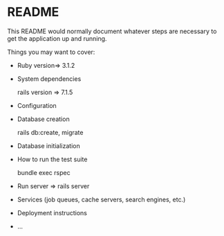 # README

This README would normally document whatever steps are necessary to get the
application up and running.

Things you may want to cover:

* Ruby version=> 3.1.2

* System dependencies

  rails version => 7.1.5

* Configuration

* Database creation

  rails db:create, migrate

* Database initialization

* How to run the test suite

  bundle exec rspec

* Run server => rails server

* Services (job queues, cache servers, search engines, etc.)

* Deployment instructions

* ...
